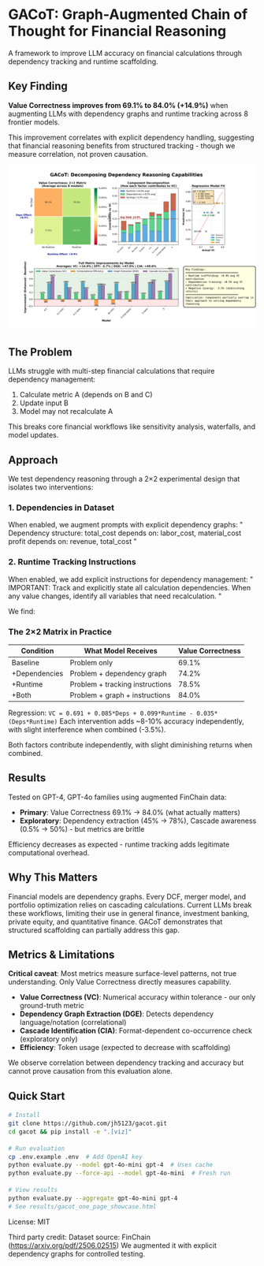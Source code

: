 # GACoT: Graph-Augmented Chain of Thought for Financial Reasoning

A framework to improve LLM accuracy on financial calculations through dependency tracking and runtime scaffolding.

## Key Finding

**Value Correctness improves from 69.1% to 84.0% (+14.9%)** when augmenting LLMs with dependency graphs and runtime tracking across 8 frontier models.

This improvement correlates with explicit dependency handling, suggesting that financial reasoning benefits from structured tracking - though we measure correlation, not proven causation.

![Results Chart](results/gacot_one_page_showcase.png)


## The Problem

LLMs struggle with multi-step financial calculations that require dependency management:
1. Calculate metric A (depends on B and C)
2. Update input B
3. Model may not recalculate A

This breaks core financial workflows like sensitivity analysis, waterfalls, and model updates.

## Approach

We test dependency reasoning through a 2×2 experimental design that isolates two interventions:

### 1. Dependencies in Dataset
When enabled, we augment prompts with explicit dependency graphs:
"
Dependency structure:
total_cost depends on: labor_cost, material_cost
profit depends on: revenue, total_cost
"

### 2. Runtime Tracking Instructions  
When enabled, we add explicit instructions for dependency management:
"
IMPORTANT: Track and explicitly state all calculation dependencies.
When any value changes, identify all variables that need recalculation.
"

We find:
### The 2×2 Matrix in Practice

| Condition | What Model Receives | Value Correctness |
|-----------|-------------------|------------------|
| Baseline | Problem only | 69.1% |
| +Dependencies | Problem + dependency graph | 74.2% |
| +Runtime | Problem + tracking instructions | 78.5% |
| +Both | Problem + graph + instructions | 84.0% |


Regression: `VC = 0.691 + 0.085*Deps + 0.099*Runtime - 0.035*(Deps*Runtime)`
Each intervention adds ~8-10% accuracy independently, with slight interference when combined (-3.5%).

Both factors contribute independently, with slight diminishing returns when combined.

## Results

Tested on GPT-4, GPT-4o families using augmented FinChain data:

- **Primary**: Value Correctness 69.1% → 84.0% (what actually matters)
- **Exploratory**: Dependency extraction (45% → 78%), Cascade awareness (0.5% → 50%) - but metrics are brittle

Efficiency decreases as expected - runtime tracking adds legitimate computational overhead.

## Why This Matters

Financial models are dependency graphs. Every DCF, merger model, and portfolio optimization relies on cascading calculations. Current LLMs break these workflows, limiting their use in general finance, investment banking, private equity, and quantitative finance. GACoT demonstrates that structured scaffolding can partially address this gap.

## Metrics & Limitations

**Critical caveat**: Most metrics measure surface-level patterns, not true understanding. Only Value Correctness directly measures capability.

- **Value Correctness (VC)**: Numerical accuracy within tolerance - our only ground-truth metric
- **Dependency Graph Extraction (DGE)**: Detects dependency language/notation (correlational)
- **Cascade Identification (CIA)**: Format-dependent co-occurrence check (exploratory only)
- **Efficiency**: Token usage (expected to decrease with scaffolding)

We observe correlation between dependency tracking and accuracy but cannot prove causation from this evaluation alone.

## Quick Start

```bash
# Install
git clone https://github.com/jh5123/gacot.git
cd gacot && pip install -e ".[viz]"

# Run evaluation
cp .env.example .env  # Add OpenAI key
python evaluate.py --model gpt-4o-mini gpt-4  # Uses cache
python evaluate.py --force-api --model gpt-4o-mini  # Fresh run

# View results
python evaluate.py --aggregate gpt-4o-mini gpt-4
# See results/gacot_one_page_showcase.html
```

License:
MIT

Third party credit:
Dataset source: FinChain (https://arxiv.org/pdf/2506.02515)
We augmented it with explicit dependency graphs for controlled testing.